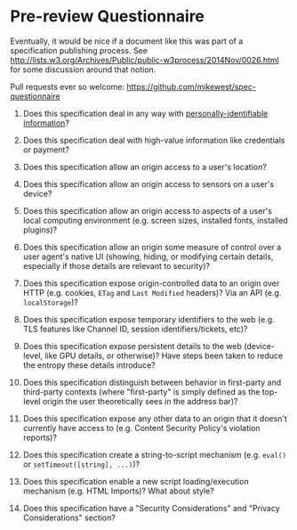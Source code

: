 # Pre-review Questionnaire

Eventually, it would be nice if a document like this was part of a specification
publishing process. See <http://lists.w3.org/Archives/Public/public-w3process/2014Nov/0026.html>
for some discussion around that notion.

Pull requests ever so welcome: <https://github.com/mikewest/spec-questionnaire>

1.  Does this specification deal in any way with [personally-identifiable
    information][pii]?

2.  Does this specification deal with high-value information like credentials or
    payment?

3.  Does this specification allow an origin access to a user's location?

4.  Does this specification allow an origin access to sensors on a user's
    device?

5.  Does this specification allow an origin access to aspects of a user's local
    computing environment (e.g. screen sizes, installed fonts, installed
    plugins)?

6.  Does this specification allow an origin some measure of control over a user
    agent's native UI (showing, hiding, or modifying certain details, especially
    if those details are relevant to security)?

7.  Does this specification expose origin-controlled data to an origin over
    HTTP (e.g. cookies, `ETag` and `Last Modified` headers)? Via an API (e.g.
    `localStorage`)?

8.  Does this specification expose temporary identifiers to the web (e.g. TLS
    features like Channel ID, session identifiers/tickets, etc)?

9.  Does this specification expose persistent details to the web (device-level,
    like GPU details, or otherwise)? Have steps been taken to reduce the entropy
    these details introduce?

10. Does this specification distinguish between behavior in first-party and
    third-party contexts (where "first-party" is simply defined as the top-level
    origin the user theoretically sees in the address bar)?

11. Does this specification expose any other data to an origin that it doesn't
    currently have access to (e.g. Content Security Policy's violation reports)?

12. Does this specification create a string-to-script mechanism (e.g. `eval()`
    or `setTimeout([string], ...)`)?

13. Does this specification enable a new script loading/execution mechanism
    (e.g. HTML Imports)? What about style?

14. Does this specification have a "Security Considerations" and "Privacy
    Considerations" section?

[pii]: http://en.wikipedia.org/wiki/Personally_identifiable_information

